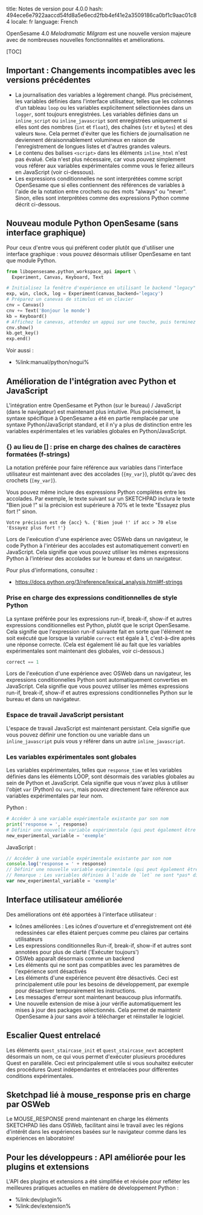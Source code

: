 title: Notes de version pour 4.0.0
hash: 494ece6e7922aaccd54fd8a5e6ecd2fbb4ef41e2a3509186ca0bf1c9aac01c84
locale: fr
language: French

OpenSesame 4.0 *Melodramatic Milgram* est une nouvelle version majeure avec de nombreuses nouvelles fonctionnalités et améliorations.


[TOC]

## Important : Changements incompatibles avec les versions précédentes

- La journalisation des variables a légèrement changé. Plus précisément, les variables définies dans l'interface utilisateur, telles que les colonnes d'un tableau `loop` ou les variables explicitement sélectionnées dans un `logger`, sont toujours enregistrées. Les variables définies dans un `inline_script` ou `inline_javascript` sont enregistrées uniquement si elles sont des nombres (`int` et `float`), des chaînes (`str` et `bytes`) et des valeurs `None`. Cela permet d'éviter que les fichiers de journalisation ne deviennent déraisonnablement volumineux en raison de l'enregistrement de longues listes et d'autres grandes valeurs.
- Le contenu des balises `<script>` dans les éléments `inline_html` n'est pas évalué. Cela n'est plus nécessaire, car vous pouvez simplement vous référer aux variables expérimentales comme vous le feriez ailleurs en JavaScript (voir ci-dessous).
- Les expressions conditionnelles ne sont interprétées comme script OpenSesame que si elles contiennent des références de variables à l'aide de la notation entre crochets ou des mots "always" ou "never". Sinon, elles sont interprétées comme des expressions Python comme décrit ci-dessous.

## Nouveau module Python OpenSesame (sans interface graphique)

Pour ceux d'entre vous qui préfèrent coder plutôt que d'utiliser une interface graphique : vous pouvez désormais utiliser OpenSesame en tant que module Python.

```python
from libopensesame.python_workspace_api import \
  Experiment, Canvas, Keyboard, Text

# Initialisez la fenêtre d'expérience en utilisant le backend "legacy"
exp, win, clock, log = Experiment(canvas_backend='legacy')
# Préparez un canevas de stimulus et un clavier
cnv = Canvas()
cnv += Text('Bonjour le monde')
kb = Keyboard()
# Affichez le canevas, attendez un appui sur une touche, puis terminez l'expérience
cnv.show()
kb.get_key()
exp.end()
```

Voir aussi :

- %link:manual/python/nogui%

## Amélioration de l'intégration avec Python et JavaScript

L'intégration entre OpenSesame et Python (sur le bureau) / JavaScript (dans le navigateur) est maintenant plus intuitive. Plus précisément, la syntaxe spécifique à OpenSesame a été en partie remplacée par une syntaxe Python/JavaScript standard, et il n'y a plus de distinction entre les variables expérimentales et les variables globales en Python/JavaScript.

### {} au lieu de [] : prise en charge des chaînes de caractères formatées (f-strings)

La notation préférée pour faire référence aux variables dans l'interface utilisateur est maintenant avec des accolades (`{my_var}`), plutôt qu'avec des crochets (`[my_var]`).

Vous pouvez même inclure des expressions Python complètes entre les accolades. Par exemple, le texte suivant sur un SKETCHPAD inclura le texte "Bien joué !" si la précision est supérieure à 70% et le texte "Essayez plus fort !" sinon.

```text
Votre précision est de {acc} %. {'Bien joué !' if acc > 70 else 'Essayez plus fort !'}
```

Lors de l'exécution d'une expérience avec OSWeb dans un navigateur, le code Python à l'intérieur des accolades est automatiquement converti en JavaScript. Cela signifie que vous pouvez utiliser les mêmes expressions Python à l'intérieur des accolades sur le bureau et dans un navigateur.

Pour plus d'informations, consultez :

- <https://docs.python.org/3/reference/lexical_analysis.html#f-strings>

### Prise en charge des expressions conditionnelles de style Python

La syntaxe préférée pour les expressions run-if, break-if, show-if et autres expressions conditionnelles est Python, plutôt que le script OpenSesame. Cela signifie que l'expression run-if suivante fait en sorte que l'élément ne soit exécuté que lorsque la variable `correct` est égale à 1, c'est-à-dire après une réponse correcte. (Cela est également lié au fait que les variables expérimentales sont maintenant des globales, voir ci-dessous.)

```python
correct == 1
```

Lors de l'exécution d'une expérience avec OSWeb dans un navigateur, les expressions conditionnelles Python sont automatiquement converties en JavaScript. Cela signifie que vous pouvez utiliser les mêmes expressions run-if, break-if, show-if et autres expressions conditionnelles Python sur le bureau et dans un navigateur.

### Espace de travail JavaScript persistant

L'espace de travail JavaScript est maintenant persistant. Cela signifie que vous pouvez définir une fonction ou une variable dans un `inline_javascript` puis vous y référer dans un autre `inline_javascript`.

### Les variables expérimentales sont globales

Les variables expérimentales, telles que `response_time` et les variables définies dans les éléments LOOP, sont désormais des variables globales au sein de Python et JavaScript. Cela signifie que vous n'avez plus à utiliser l'objet `var` (Python) ou `vars`, mais pouvez directement faire référence aux variables expérimentales par leur nom.

Python :

```python
# Accéder à une variable expérimentale existante par son nom
print('response = ', response)
# Définir une nouvelle variable expérimentale (qui peut également être utilisée dans l'interface graphique)
new_experimental_variable = 'exemple'
```

JavaScript :

```javascript
// Accéder à une variable expérimentale existante par son nom
console.log('response = ' + response)
// Définir une nouvelle variable expérimentale (qui peut également être utilisée dans l'interface graphique)
// Remarque : Les variables définies à l'aide de `let` ne sont *pas* disponibles globalement !
var new_experimental_variable = 'exemple'
```

## Interface utilisateur améliorée

Des améliorations ont été apportées à l'interface utilisateur :

- Icônes améliorées : Les icônes d'ouverture et d'enregistrement ont été redessinées car elles étaient perçues comme peu claires par certains utilisateurs
- Les expressions conditionnelles Run-if, break-if, show-if et autres sont annotées pour plus de clarté ('Exécuter toujours')
- OSWeb apparaît désormais comme un backend
- Les éléments qui ne sont pas compatibles avec les paramètres de l'expérience sont désactivés
- Les éléments d'une expérience peuvent être désactivés. Ceci est principalement utile pour les besoins de développement, par exemple pour désactiver temporairement les instructions.
- Les messages d'erreur sont maintenant beaucoup plus informatifs.
- Une nouvelle extension de mise à jour vérifie automatiquement les mises à jour des packages sélectionnés. Cela permet de maintenir OpenSesame à jour sans avoir à télécharger et réinstaller le logiciel.


## Escalier Quest entrelacé

Les éléments `quest_staircase_init` et `quest_staircase_next` acceptent désormais un nom, ce qui vous permet d'exécuter plusieurs procédures Quest en parallèle. Ceci est principalement utile si vous souhaitez exécuter des procédures Quest indépendantes et entrelacées pour différentes conditions expérimentales.


## Sketchpad lié à mouse_response pris en charge par OSWeb

Le MOUSE_RESPONSE prend maintenant en charge les éléments SKETCHPAD liés dans OSWeb, facilitant ainsi le travail avec les régions d'intérêt dans les expériences basées sur le navigateur comme dans les expériences en laboratoire!


## Pour les développeurs : API améliorée pour les plugins et extensions

L'API des plugins et extensions a été simplifiée et révisée pour refléter les meilleures pratiques actuelles en matière de développement Python :

- %link:dev/plugin%
- %link:dev/extension%